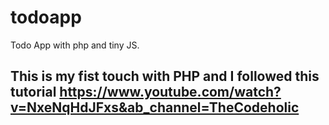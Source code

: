 # todoapp
Todo App with php and tiny JS.

## This is my fist touch with PHP and I followed this tutorial https://www.youtube.com/watch?v=NxeNqHdJFxs&ab_channel=TheCodeholic 

